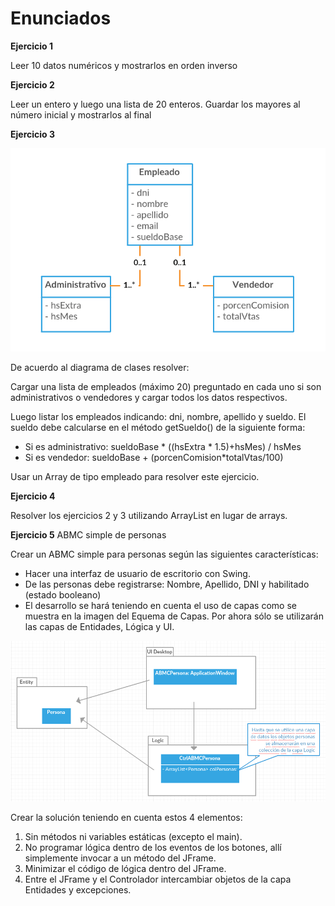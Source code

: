 # Enunciados

**Ejercicio 1**

Leer 10 datos numéricos y mostrarlos en orden inverso

**Ejercicio 2**

Leer un entero y luego una lista de 20 enteros. Guardar los mayores al número inicial y mostrarlos al final  

**Ejercicio 3**

![Diagrama](./img/Ej03-DiagramaClases.png)

De acuerdo al diagrama de clases resolver:

Cargar una lista de empleados (máximo 20) preguntado en cada uno si son administrativos o vendedores y cargar todos los datos respectivos.

Luego listar los empleados indicando: dni, nombre, apellido y sueldo.
El sueldo debe calcularse en el método getSueldo() de la siguiente forma:
* Si es administrativo: sueldoBase \* ((hsExtra \* 1.5)+hsMes) / hsMes
* Si es vendedor: sueldoBase + (porcenComision\*totalVtas/100)

Usar un Array de tipo empleado para resolver este ejercicio.


**Ejercicio 4**

Resolver los ejercicios 2 y 3 utilizando ArrayList en lugar de arrays.


**Ejercicio 5**
ABMC simple de personas

Crear un ABMC simple para personas según las siguientes características:

* Hacer una interfaz de usuario de escritorio con Swing.
* De las personas debe registrarse: Nombre, Apellido, DNI y habilitado (estado booleano)
* El desarrollo se hará teniendo en cuenta el uso de capas como se muestra en la imagen del Equema de Capas. Por ahora sólo se utilizarán las capas de Entidades, Lógica y UI.

![Capas](./img/Ej05-EsquemaCapas.png)

Crear la solución teniendo en cuenta estos 4 elementos:

1. Sin métodos ni variables estáticas (excepto el main).
2. No programar lógica dentro de los eventos de los botones, allí simplemente invocar a un método del JFrame.
3. Minimizar el código de lógica dentro del JFrame.
4. Entre el JFrame y el Controlador intercambiar objetos de la capa Entidades y excepciones.
